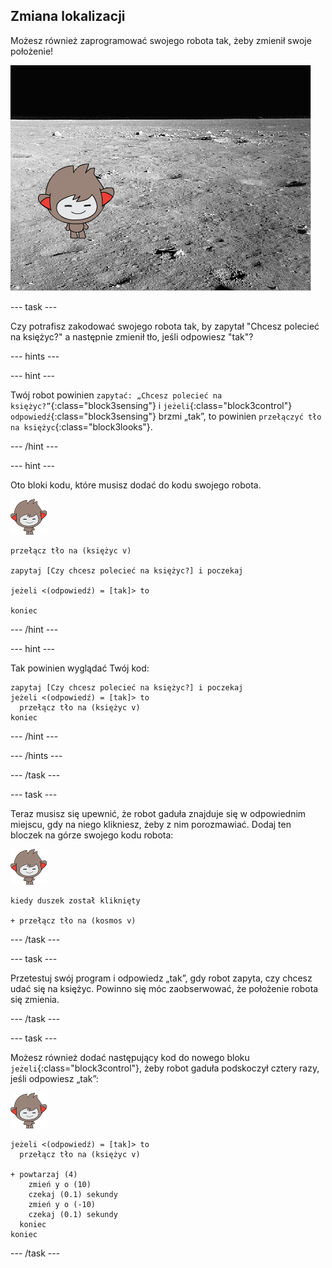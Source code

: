 ## Zmiana lokalizacji

Możesz również zaprogramować swojego robota tak, żeby zmienił swoje położenie!

![Testowanie zmieniającego się tła](images/chatbot-backdrop-moon.png)

\--- task \---

Czy potrafisz zakodować swojego robota tak, by zapytał "Chcesz polecieć na księżyc?" a następnie zmienił tło, jeśli odpowiesz "tak"?

\--- hints \---

\--- hint \---

Twój robot powinien `zapytać: „Chcesz polecieć na księżyc?”`{:class="block3sensing"} i `jeżeli`{:class="block3control"} `odpowiedź`{:class="block3sensing"} brzmi „tak”, to powinien `przełączyć tło na księżyc`{:class="block3looks"}.

\--- /hint \---

\--- hint \---

Oto bloki kodu, które musisz dodać do kodu swojego robota.

![nano duszek](images/nano-sprite.png)

```blocks3
przełącz tło na (księżyc v)

zapytaj [Czy chcesz polecieć na księżyc?] i poczekaj

jeżeli <(odpowiedź) = [tak]> to 

koniec
```

\--- /hint \---

\--- hint \---

Tak powinien wyglądać Twój kod:

```blocks3
zapytaj [Czy chcesz polecieć na księżyc?] i poczekaj
jeżeli <(odpowiedź) = [tak]> to 
  przełącz tło na (księżyc v)
koniec
```

\--- /hint \---

\--- /hints \---

\--- /task \---

\--- task \---

Teraz musisz się upewnić, że robot gaduła znajduje się w odpowiednim miejscu, gdy na niego klikniesz, żeby z nim porozmawiać. Dodaj ten bloczek na górze swojego kodu robota:

![nano duszek](images/nano-sprite.png)

```blocks3
kiedy duszek został kliknięty

+ przełącz tło na (kosmos v)
```

\--- /task \---

\--- task \---

Przetestuj swój program i odpowiedz „tak”, gdy robot zapyta, czy chcesz udać się na księżyc. Powinno się móc zaobserwować, że położenie robota się zmienia.

\--- /task \---

\--- task \---

Możesz również dodać następujący kod do nowego bloku `jeżeli`{:class="block3control"}, żeby robot gaduła podskoczył cztery razy, jeśli odpowiesz „tak”:

![nano duszek](images/nano-sprite.png)

```blocks3
jeżeli <(odpowiedź) = [tak]> to 
  przełącz tło na (księżyc v)

+ powtarzaj (4) 
    zmień y o (10)
    czekaj (0.1) sekundy
    zmień y o (-10)
    czekaj (0.1) sekundy
  koniec
koniec
```

\--- /task \---